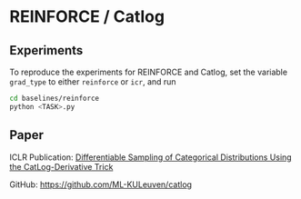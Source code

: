 # REINFORCE / Catlog

## Experiments
To reproduce the experiments for REINFORCE and Catlog, set the variable `grad_type` to either `reinforce` or `icr`, and run
```bash
cd baselines/reinforce
python <TASK>.py
```

## Paper
ICLR Publication: [Differentiable Sampling of Categorical Distributions Using the CatLog-Derivative Trick](https://arxiv.org/abs/2311.12569)

GitHub: https://github.com/ML-KULeuven/catlog 